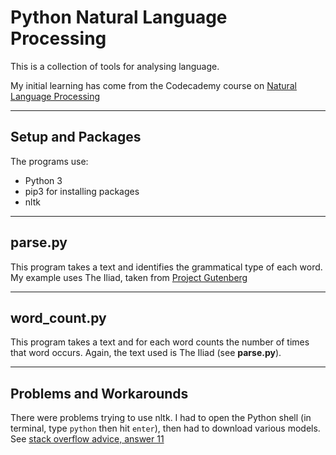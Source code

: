 # Python Natural Language Processing 

This is a collection of tools for analysing language.

My initial learning has come from the Codecademy course on [Natural Language Processing](https://www.codecademy.com/learn/natural-language-processing)

---

## Setup and Packages 
The programs use:
* Python 3
* pip3 for installing packages
* nltk

---

## __parse.py__ 
This program takes a text and identifies the grammatical type of each word. My example uses The Iliad, taken from [Project Gutenberg](http://www.gutenberg.org/ebooks/6130)

---

## __word_count.py__ 
This program takes a text and for each word counts the number of times that word occurs. Again, the text used is The Iliad (see __parse.py__).

---

## Problems and Workarounds
There were problems trying to use nltk. I had to open the Python shell (in terminal, type `python` then hit `enter`), then had to download various models. See [stack overflow advice, answer 11](https://stackoverflow.com/questions/38916452/nltk-download-ssl-certificate-verify-failed/59530679#59530679)